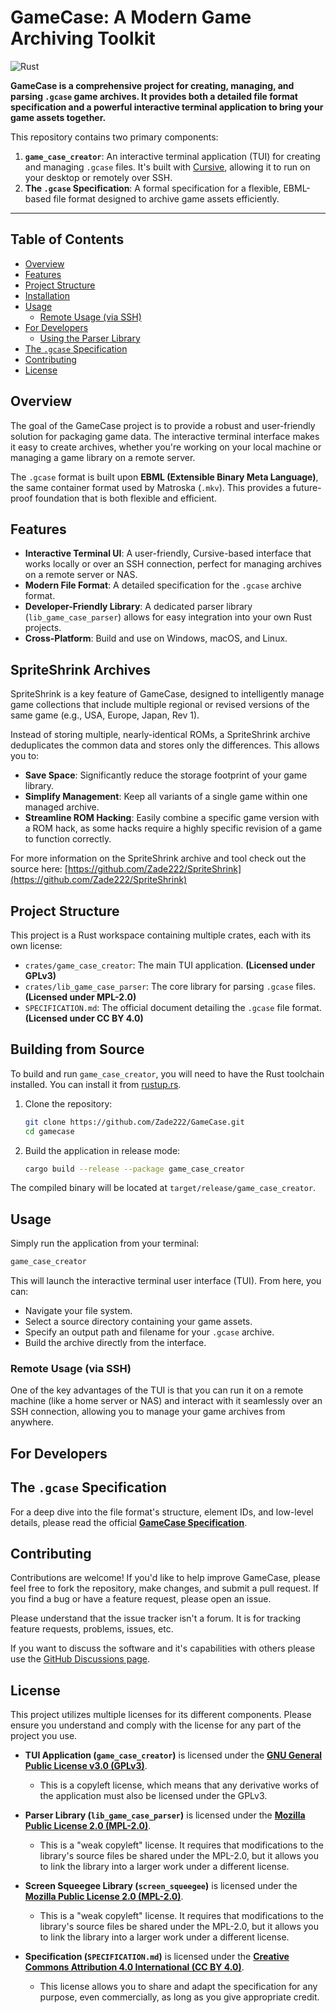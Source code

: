 # GameCase: A Modern Game Archiving Toolkit

![Rust](https://github.com/rust-lang/rust/actions/workflows/rust.yml/badge.svg)

**GameCase is a comprehensive project for creating, managing, and parsing `.gcase` game archives. It provides both a detailed file format specification and a powerful interactive terminal application to bring your game assets together.**

This repository contains two primary components:

1.  **`game_case_creator`**: An interactive terminal application (TUI) for creating and managing `.gcase` files. It's built with [Cursive](https://github.com/gyscos/Cursive), allowing it to run on your desktop or remotely over SSH.
2.  **The `.gcase` Specification**: A formal specification for a flexible, EBML-based file format designed to archive game assets efficiently.

---

## Table of Contents

- [Overview](#overview)
- [Features](#features)
- [Project Structure](#project-structure)
- [Installation](#installation)
- [Usage](#usage)
  - [Remote Usage (via SSH)](#remote-usage-via-ssh)
- [For Developers](#for-developers)
  - [Using the Parser Library](#using-the-parser-library)
- [The `.gcase` Specification](#the-gcase-specification)
- [Contributing](#contributing)
- [License](#license)

## Overview

The goal of the GameCase project is to provide a robust and user-friendly solution for packaging game data. The interactive terminal interface makes it easy to create archives, whether you're working on your local machine or managing a game library on a remote server.

The `.gcase` format is built upon **EBML (Extensible Binary Meta Language)**, the same container format used by Matroska (`.mkv`). This provides a future-proof foundation that is both flexible and efficient.

## Features

-   **Interactive Terminal UI**: A user-friendly, Cursive-based interface that works locally or over an SSH connection, perfect for managing archives on a remote server or NAS.
-   **Modern File Format**: A detailed specification for the `.gcase` archive format.
-   **Developer-Friendly Library**: A dedicated parser library (`lib_game_case_parser`) allows for easy integration into your own Rust projects.
-   **Cross-Platform**: Build and use on Windows, macOS, and Linux.

## SpriteShrink Archives

SpriteShrink is a key feature of GameCase, designed to intelligently manage game collections that include multiple regional or revised versions of the same game (e.g., USA, Europe, Japan, Rev 1).

Instead of storing multiple, nearly-identical ROMs, a SpriteShrink archive deduplicates the common data and stores only the differences. This allows you to:

-   **Save Space**: Significantly reduce the storage footprint of your game library.
-   **Simplify Management**: Keep all variants of a single game within one managed archive.
-   **Streamline ROM Hacking**: Easily combine a specific game version with a ROM hack, as some hacks require a highly specific revision of a game to function correctly.

For more information on the SpriteShrink archive and tool check out the source here: [https://github.com/Zade222/SpriteShrink](https://github.com/Zade222/SpriteShrink)

## Project Structure

This project is a Rust workspace containing multiple crates, each with its own license:

-   `crates/game_case_creator`: The main TUI application. **(Licensed under GPLv3)**
-   `crates/lib_game_case_parser`: The core library for parsing `.gcase` files. **(Licensed under MPL-2.0)**
-   `SPECIFICATION.md`: The official document detailing the `.gcase` file format. **(Licensed under CC BY 4.0)**

## Building from Source

To build and run `game_case_creator`, you will need to have the Rust toolchain installed. You can install it from [rustup.rs](https://rustup.rs/).

1.  Clone the repository:
    ```sh
    git clone https://github.com/Zade222/GameCase.git
    cd gamecase
    ```

2.  Build the application in release mode:
    ```sh
    cargo build --release --package game_case_creator
    ```

The compiled binary will be located at `target/release/game_case_creator`.

## Usage

Simply run the application from your terminal:

```sh
game_case_creator
```

This will launch the interactive terminal user interface (TUI). From here, you can:
- Navigate your file system.
- Select a source directory containing your game assets.
- Specify an output path and filename for your `.gcase` archive.
- Build the archive directly from the interface.
    <!--- Put a screenshot example of the interface. -->

### Remote Usage (via SSH)

One of the key advantages of the TUI is that you can run it on a remote machine (like a home server or NAS) and interact with it seamlessly over an SSH connection, allowing you to manage your game archives from anywhere.

## For Developers

## The `.gcase` Specification

For a deep dive into the file format's structure, element IDs, and low-level details, please read the official **[GameCase Specification](SPECIFICATION.md)**.

## Contributing

Contributions are welcome! If you'd like to help improve GameCase, please feel free to fork the repository, make changes, and submit a pull request. If you find a bug or have a feature request, please open an issue.

Please understand that the issue tracker isn't a forum. It is for tracking feature requests, problems, issues, etc.

If you want to discuss the software and it's capabilities with others please use the [GitHub Discussions page](https://github.com/Zade222/GameCase/discussions).

## License

This project utilizes multiple licenses for its different components. Please ensure you understand and comply with the license for any part of the project you use.

-   **TUI Application (`game_case_creator`)** is licensed under the **[GNU General Public License v3.0 (GPLv3)](https://www.gnu.org/licenses/gpl-3.0.en.html)**.
    -   This is a copyleft license, which means that any derivative works of the application must also be licensed under the GPLv3.

-   **Parser Library (`lib_game_case_parser`)** is licensed under the **[Mozilla Public License 2.0 (MPL-2.0)](https://www.mozilla.org/en-US/MPL/2.0/)**.
    -   This is a "weak copyleft" license. It requires that modifications to the library's source files be shared under the MPL-2.0, but it allows you to link the library into a larger work under a different license.

-   **Screen Squeegee Library (`screen_squeegee`)** is licensed under the **[Mozilla Public License 2.0 (MPL-2.0)](https://www.mozilla.org/en-US/MPL/2.0/)**.
    -   This is a "weak copyleft" license. It requires that modifications to the library's source files be shared under the MPL-2.0, but it allows you to link the library into a larger work under a different license.

-   **Specification (`SPECIFICATION.md`)** is licensed under the **[Creative Commons Attribution 4.0 International (CC BY 4.0)](https://creativecommons.org/licenses/by/4.0/)**.
    -   This license allows you to share and adapt the specification for any purpose, even commercially, as long as you give appropriate credit.

